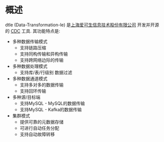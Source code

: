 # 概述

dtle (Data-Transformation-le) 是[上海爱可生信息技术股份有限公司](http://www.actionsky.com/) 开发并开源的 [CDC](https://en.wikipedia.org/wiki/Change_data_capture) 工具. 其功能特点是: 
- 多种数据传输模式
	- 支持链路压缩
	- 支持同构传输和异构传输
	- 支持跨网络边际的传输	
- 多种数据处理模式
	- 支持库/表/行级别 数据过滤
- 多种数据通道模式
	- 支持多对多的数据传输
	- 支持回环传输
- 多种源/目标端
	- 支持MySQL - MySQL的数据传输
	- 支持MySQL - Kafka的数据传输
- 集群模式
	- 提供可靠的元数据存储
	- 可进行自动任务分配
	- 支持自动故障转移
